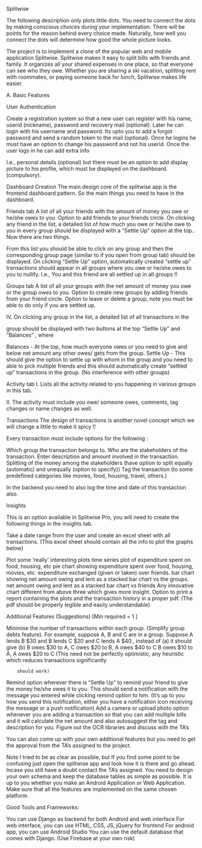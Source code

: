 Splitwise

The following description only plots little dots. You need to connect the dots by making conscious choices during your implementation. There will be points for the reason behind every choice made. Naturally, how well you connect the dots will determine how good the whole picture looks.


The project is to implement a clone of the popular web and mobile application Splitwise. Splitwise makes it easy to split bills with friends and family. It organizes all your shared expenses in one place, so that everyone can see who they owe. Whether you are sharing a ski vacation, splitting rent with roommates, or paying someone back for lunch, Splitwise makes life easier.



A. Basic Features


User Authentication

Create a registration system so that a new user can register with his name, userid (nickname), password and recovery mail (optional). Later he can login with his username and password. Its upto you to add a forgot password and send a random token to the mail (optional). Once he logins he must have an option to change his password and not his userid. Once the user logs in he can add extra info

I.e., personal details (optional) but there must be an option to add display picture to his profile, which must be displayed on the dashboard. (compulsory).


Dashboard Creation
The main design core of the splitwise app is the frontend dashboard pattern. So the main things you need to have in the dashboard.


Friends tab
 A list of all your friends with the amount of money you owe or he/she owes to you.
Option to add friends to your friends circle.
On clicking any friend in the list, a detailed list of how much you owe or he/she owe to you in every group should be displayed with a “Settle Up” option at the top..
Now there are two things.

From this list you should be able to click on any group and then the corresponding group page (similar to if you open from group tab) should be displayed.
On clicking “Settle Up” option, automatically created “settle up” transactions should appear in all groups where you owe or he/she owes to you to nullify.
I.e., You and this friend are all settled up in all groups !!


Groups tab
A list of all your groups with the net amount of money you owe or the group owes to you.
Option to create new groups by adding friends from your friend circle.
Option to leave or delete a  group, note you must be able to do only if you are
settled up.

IV.        On clicking any group in the list, a detailed list of all transactions in the

group  should be displayed with two buttons at the top “Settle Up” and “Balances” , where

Balances - At the top, how much everyone owes or you need to give and below net amount any other owes/ gets from the group.
Settle Up - This should give the option to settle up with whom in the group and you need to able to pick multiple friends and this should automatically create  “settled up” transactions in the group. (No interference with other groups)

Activity tab
I.   Lists all the activity related to you happening in various groups in this tab.

II. The activity must include you owe/ someone owes, comments, tag changes or name changes as well.

 

Transactions
The design of transactions is another novel concept which we will change a little to make it spicy !!


 Every transaction must include options for the following :

Which group the transaction belongs to.
Who are the stakeholders of the transaction.
Enter description and amount involved in the transaction.
Splitting of the money among the stakeholders (have option to split equally (automatic) and unequally (option to specify))
Tag the transaction (to some predefined categories like movies, food, housing, travel, others.)

In the backend you need to also log the time and date of this transaction also.


Insights

This is an option available in Splitwise Pro, you will need to create the following things in the insights tab.


Take a date range from the user and create an excel sheet with all transactions.
(This excel sheet should contain all the info to plot the graphs below)

Plot some ‘really’ interesting plots
time series plot of expenditure spent on food, housing, etc
pie chart showing
expenditure spent over food, housing, movies, etc.
expenditure exchanged (given or taken) over friends.
bar chart showing
net amount owing and lent as a stacked bar chart  vs the groups.
net amount owing and lent as a stacked bar chart  vs friends
Any innovative chart different from above three which gives more insight.
Option to print a report containing the plots and the transaction history in a proper pdf.
                 (The pdf should be properly legible and easily understandable)


Additional Features (Suggestions) [Min required = 1 ]

Minimise the number of transactions within each group. (Simplify group debts feature). For example, suppose A, B and C are in a group. Suppose A lends B $30 and B lends C $20 and C lends A $40., instead of  (a) it should give (b)
B owes $30 to A, C owes $20 to B, A owes $40 to C
B owes $10 to A, A owes $20 to C
        (This need not be perfectly optimistic, any heuristic which reduces transactions significantly

        should work)

Remind option wherever there is  “Settle Up” to remind your friend to give the money he/she owes it to you. This should send a notification with the message you entered while clicking remind option to him. (It’s up to you how you send this notification, either you have a notification icon receiving the message or  a push notification)
Add a camera or upload photo option whenever you are adding a transaction so that you can add multiple bills and it will calculate the net amount and also autosuggest the tag and description for you. Figure out the OCR libraries and discuss with the TA’s

You can also come up with your own additional features but you need to get the approval from the TA’s assigned to the project.


Note
I tried to be as clear as possible, but If you find some point to be confusing just open the splitwise app and look how it is there and go ahead. Incase you still have a doubt contact the TA’s assigned.
You need to design your own schema and keep the database tables as simple as possible.
It is up to you whether you make an Android Application or Web Application. Make sure that all the features are implemented on the same chosen platform.

Good Tools and Frameworks:

You can use Django as backend for both Android and web interface
For web interface, you can use HTML, CSS, JS, jQuery for frontend
For android app, you can use Android Studio
You can use the default database that comes with Django. (Use Firebase at your own risk)
